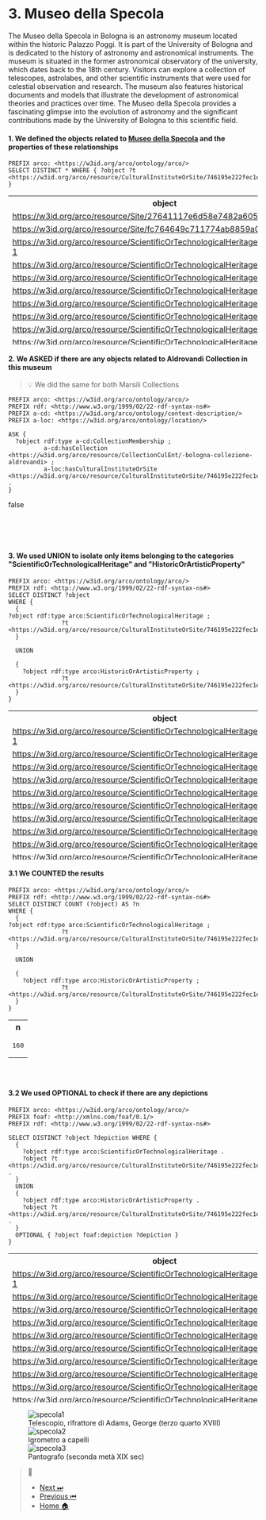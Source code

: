 # 3. Museo della Specola

The Museo della Specola in Bologna is an astronomy museum located within the historic Palazzo Poggi. It is part of the University of Bologna and is dedicated to the history of astronomy and astronomical instruments. The museum is situated in the former astronomical observatory of the university, which dates back to the 18th century. Visitors can explore a collection of telescopes, astrolabes, and other scientific instruments that were used for celestial observation and research. The museum also features historical documents and models that illustrate the development of astronomical theories and practices over time. The Museo della Specola provides a fascinating glimpse into the evolution of astronomy and the significant contributions made by the University of Bologna to this scientific field.


#### 1. We defined the objects related to [Museo della Specola](https://w3id.org/arco/resource/CulturalInstituteOrSite/746195e222fec1e6b02657ea1fdc6aae) and the properties of these relationships

````SPARQL
PREFIX arco: <https://w3id.org/arco/ontology/arco/>
SELECT DISTINCT * WHERE { ?object ?t <https://w3id.org/arco/resource/CulturalInstituteOrSite/746195e222fec1e6b02657ea1fdc6aae> }
````

<table width="200" height="300">
<tbody><tr>
    <th>object</th>
    <th>t</th>
  </tr>
  <tr>
    <td><a href="https://w3id.org/arco/resource/Site/27641117e6d58e7482a605fdf544a034">https://w3id.org/arco/resource/Site/27641117e6d58e7482a605fdf544a034</a></td>
    <td><a href="http://dati.beniculturali.it/cis/isSiteOf">http://dati.beniculturali.it/cis/isSiteOf</a></td>
  </tr>
  <tr>
    <td><a href="https://w3id.org/arco/resource/Site/fc764649c711774ab8859a0c3c7d4747">https://w3id.org/arco/resource/Site/fc764649c711774ab8859a0c3c7d4747</a></td>
    <td><a href="http://dati.beniculturali.it/cis/isSiteOf">http://dati.beniculturali.it/cis/isSiteOf</a></td>
  </tr>
  <tr>
    <td><a href="https://w3id.org/arco/resource/ScientificOrTechnologicalHeritage/0800688048-1">https://w3id.org/arco/resource/ScientificOrTechnologicalHeritage/0800688048-1</a></td>
    <td><a href="https://w3id.org/arco/ontology/location/hasCulturalInstituteOrSite">https://w3id.org/arco/ontology/location/hasCulturalInstituteOrSite</a></td>
  </tr>
  <tr>
    <td><a href="https://w3id.org/arco/resource/ScientificOrTechnologicalHeritage/0800688056">https://w3id.org/arco/resource/ScientificOrTechnologicalHeritage/0800688056</a></td>
    <td><a href="https://w3id.org/arco/ontology/location/hasCulturalInstituteOrSite">https://w3id.org/arco/ontology/location/hasCulturalInstituteOrSite</a></td>
  </tr>
  <tr>
    <td><a href="https://w3id.org/arco/resource/ScientificOrTechnologicalHeritage/0800688080">https://w3id.org/arco/resource/ScientificOrTechnologicalHeritage/0800688080</a></td>
    <td><a href="https://w3id.org/arco/ontology/location/hasCulturalInstituteOrSite">https://w3id.org/arco/ontology/location/hasCulturalInstituteOrSite</a></td>
  </tr>
  <tr>
    <td><a href="https://w3id.org/arco/resource/ScientificOrTechnologicalHeritage/0800688091">https://w3id.org/arco/resource/ScientificOrTechnologicalHeritage/0800688091</a></td>
    <td><a href="https://w3id.org/arco/ontology/location/hasCulturalInstituteOrSite">https://w3id.org/arco/ontology/location/hasCulturalInstituteOrSite</a></td>
  </tr>
  <tr>
    <td><a href="https://w3id.org/arco/resource/ScientificOrTechnologicalHeritage/0800688092">https://w3id.org/arco/resource/ScientificOrTechnologicalHeritage/0800688092</a></td>
    <td><a href="https://w3id.org/arco/ontology/location/hasCulturalInstituteOrSite">https://w3id.org/arco/ontology/location/hasCulturalInstituteOrSite</a></td>
  </tr>
  <tr>
    <td><a href="https://w3id.org/arco/resource/ScientificOrTechnologicalHeritage/0800688098">https://w3id.org/arco/resource/ScientificOrTechnologicalHeritage/0800688098</a></td>
    <td><a href="https://w3id.org/arco/ontology/location/hasCulturalInstituteOrSite">https://w3id.org/arco/ontology/location/hasCulturalInstituteOrSite</a></td>
  </tr>
  <tr>
    <td><a href="https://w3id.org/arco/resource/ScientificOrTechnologicalHeritage/0800688220">https://w3id.org/arco/resource/ScientificOrTechnologicalHeritage/0800688220</a></td>
    <td><a href="https://w3id.org/arco/ontology/location/hasCulturalInstituteOrSite">https://w3id.org/arco/ontology/location/hasCulturalInstituteOrSite</a></td>
  </tr>
  <tr>
    <td><a href="https://w3id.org/arco/resource/ScientificOrTechnologicalHeritage/0800688222">https://w3id.org/arco/resource/ScientificOrTechnologicalHeritage/0800688222</a></td>
    <td><a href="https://w3id.org/arco/ontology/location/hasCulturalInstituteOrSite">https://w3id.org/arco/ontology/location/hasCulturalInstituteOrSite</a></td>
  </tr>
</tbody> </table>

#### 2. We ASKED if there are any objects related to Aldrovandi Collection in this museum

> 💡 We did the same for both Marsili Collections

```SPARQL
PREFIX arco: <https://w3id.org/arco/ontology/arco/>
PREFIX rdf: <http://www.w3.org/1999/02/22-rdf-syntax-ns#>
PREFIX a-cd: <https://w3id.org/arco/ontology/context-description/>
PREFIX a-loc: <https://w3id.org/arco/ontology/location/>

ASK {
  ?object rdf:type a-cd:CollectionMembership ;
          a-cd:hasCollection <https://w3id.org/arco/resource/CollectionCulEnt/-bologna-collezione-aldrovandi> ;
          a-loc:hasCulturalInstituteOrSite <https://w3id.org/arco/resource/CulturalInstituteOrSite/746195e222fec1e6b02657ea1fdc6aae> .
}
````

<table width="50" height="50">
<body>false</body>
</table>

#### 3. We used UNION to isolate only items belonging to the categories "ScientificOrTechnologicalHeritage" and "HistoricOrArtisticProperty"

````SPARQL
PREFIX arco: <https://w3id.org/arco/ontology/arco/>  
PREFIX rdf: <http://www.w3.org/1999/02/22-rdf-syntax-ns#>  
SELECT DISTINCT ?object
WHERE {  
  { 
?object rdf:type arco:ScientificOrTechnologicalHeritage ;
               ?t <https://w3id.org/arco/resource/CulturalInstituteOrSite/746195e222fec1e6b02657ea1fdc6aae>  
  }
 
  UNION
 
  { 
    ?object rdf:type arco:HistoricOrArtisticProperty ;
               ?t <https://w3id.org/arco/resource/CulturalInstituteOrSite/746195e222fec1e6b02657ea1fdc6aae>  
  } 
}
````

<table width="200" height="300">
<tbody><tr>
    <th>object</th>
  </tr>
  <tr>
    <td><a href="https://w3id.org/arco/resource/ScientificOrTechnologicalHeritage/0800688048-1">https://w3id.org/arco/resource/ScientificOrTechnologicalHeritage/0800688048-1</a></td>
  </tr>
  <tr>
    <td><a href="https://w3id.org/arco/resource/ScientificOrTechnologicalHeritage/0800688056">https://w3id.org/arco/resource/ScientificOrTechnologicalHeritage/0800688056</a></td>
  </tr>
  <tr>
    <td><a href="https://w3id.org/arco/resource/ScientificOrTechnologicalHeritage/0800688080">https://w3id.org/arco/resource/ScientificOrTechnologicalHeritage/0800688080</a></td>
  </tr>
  <tr>
    <td><a href="https://w3id.org/arco/resource/ScientificOrTechnologicalHeritage/0800688091">https://w3id.org/arco/resource/ScientificOrTechnologicalHeritage/0800688091</a></td>
  </tr>
  <tr>
    <td><a href="https://w3id.org/arco/resource/ScientificOrTechnologicalHeritage/0800688092">https://w3id.org/arco/resource/ScientificOrTechnologicalHeritage/0800688092</a></td>
  </tr>
  <tr>
    <td><a href="https://w3id.org/arco/resource/ScientificOrTechnologicalHeritage/0800688098">https://w3id.org/arco/resource/ScientificOrTechnologicalHeritage/0800688098</a></td>
  </tr>
  <tr>
    <td><a href="https://w3id.org/arco/resource/ScientificOrTechnologicalHeritage/0800688220">https://w3id.org/arco/resource/ScientificOrTechnologicalHeritage/0800688220</a></td>
  </tr>
  <tr>
    <td><a href="https://w3id.org/arco/resource/ScientificOrTechnologicalHeritage/0800688222">https://w3id.org/arco/resource/ScientificOrTechnologicalHeritage/0800688222</a></td>
  </tr>
  <tr>
    <td><a href="https://w3id.org/arco/resource/ScientificOrTechnologicalHeritage/0800688223">https://w3id.org/arco/resource/ScientificOrTechnologicalHeritage/0800688223</a></td>
  </tr>
  <tr>
    <td><a href="https://w3id.org/arco/resource/ScientificOrTechnologicalHeritage/0800688224">https://w3id.org/arco/resource/ScientificOrTechnologicalHeritage/0800688224</a></td>
  </tr>
</tbody> </table>

#### 3.1 We COUNTED the results

````SPARQL
PREFIX arco: <https://w3id.org/arco/ontology/arco/>  
PREFIX rdf: <http://www.w3.org/1999/02/22-rdf-syntax-ns#>  
SELECT DISTINCT COUNT (?object) AS ?n
WHERE {  
  { 
?object rdf:type arco:ScientificOrTechnologicalHeritage ;
               ?t <https://w3id.org/arco/resource/CulturalInstituteOrSite/746195e222fec1e6b02657ea1fdc6aae>  
  }
 
  UNION
 
  { 
    ?object rdf:type arco:HistoricOrArtisticProperty ;
               ?t <https://w3id.org/arco/resource/CulturalInstituteOrSite/746195e222fec1e6b02657ea1fdc6aae>  
  } 
}
````

<table width="100" height="120">
<tbody><tr>
    <th>n</th>
  </tr>
  <tr>
    <td><pre>160</pre></td>
  </tr>
</tbody> </table>

#### 3.2 We used OPTIONAL to check if there are any depictions

````SPARQL
PREFIX arco: <https://w3id.org/arco/ontology/arco/> 
PREFIX foaf: <http://xmlns.com/foaf/0.1/> 
PREFIX rdf: <http://www.w3.org/1999/02/22-rdf-syntax-ns#> 
 
SELECT DISTINCT ?object ?depiction WHERE { 
  {
    ?object rdf:type arco:ScientificOrTechnologicalHeritage .
    ?object ?t <https://w3id.org/arco/resource/CulturalInstituteOrSite/746195e222fec1e6b02657ea1fdc6aae> .
  }
  UNION
  {
    ?object rdf:type arco:HistoricOrArtisticProperty .
    ?object ?t <https://w3id.org/arco/resource/CulturalInstituteOrSite/746195e222fec1e6b02657ea1fdc6aae> .
  }
  OPTIONAL { ?object foaf:depiction ?depiction }
}
````

<table width="200" height="300">
<tbody><tr>
    <th>object</th>
    <th>depiction</th>
  </tr>
  <tr>
    <td><a href="https://w3id.org/arco/resource/ScientificOrTechnologicalHeritage/0800688048-1">https://w3id.org/arco/resource/ScientificOrTechnologicalHeritage/0800688048-1</a></td>
    <td><a href="http://www.sigecweb.beniculturali.it/images/fullsize/ICCD1069318/ICCD15383615_livella.jpg">http://www.sigecweb.beniculturali.it/images/fullsize/ICCD1069318/ICCD15383615_livella.jpg</a></td>
  </tr>
  <tr>
    <td><a href="https://w3id.org/arco/resource/ScientificOrTechnologicalHeritage/0800688056">https://w3id.org/arco/resource/ScientificOrTechnologicalHeritage/0800688056</a></td>
    <td><a href="http://www.sigecweb.beniculturali.it/images/fullsize/ICCD1069318/ICCD15375144_16.jpg">http://www.sigecweb.beniculturali.it/images/fullsize/ICCD1069318/ICCD15375144_16.jpg</a></td>
  </tr>
  <tr>
    <td><a href="https://w3id.org/arco/resource/ScientificOrTechnologicalHeritage/0800688080">https://w3id.org/arco/resource/ScientificOrTechnologicalHeritage/0800688080</a></td>
    <td><a href="http://www.sigecweb.beniculturali.it/images/fullsize/ICCD1069318/ICCD15400316_Radiotelescopio01.jpg">http://www.sigecweb.beniculturali.it/images/fullsize/ICCD1069318/ICCD15400316_Radiotelescopio01.jpg</a></td>
  </tr>
  <tr>
    <td><a href="https://w3id.org/arco/resource/ScientificOrTechnologicalHeritage/0800688091">https://w3id.org/arco/resource/ScientificOrTechnologicalHeritage/0800688091</a></td>
    <td><a href="http://www.sigecweb.beniculturali.it/images/fullsize/ICCD1069318/ICCD15410724_36.jpg">http://www.sigecweb.beniculturali.it/images/fullsize/ICCD1069318/ICCD15410724_36.jpg</a></td>
  </tr>
  <tr>
    <td><a href="https://w3id.org/arco/resource/ScientificOrTechnologicalHeritage/0800688091">https://w3id.org/arco/resource/ScientificOrTechnologicalHeritage/0800688091</a></td>
    <td><a href="http://www.sigecweb.beniculturali.it/images/fullsize/ICCD1069318/ICCD15410726_c494bd8e%2D50eb%2D42dc%2Dbc68%2D0be16bd0de5f.jpg">http://www.sigecweb.beniculturali.it/images/fullsize/ICCD1069318/ICCD15410726_c494bd8e%2D50eb%2D42dc%2Dbc68%2D0be16bd0de5f.jpg</a></td>
  </tr>
  <tr>
    <td><a href="https://w3id.org/arco/resource/ScientificOrTechnologicalHeritage/0800688092">https://w3id.org/arco/resource/ScientificOrTechnologicalHeritage/0800688092</a></td>
    <td><a href="http://www.sigecweb.beniculturali.it/images/fullsize/ICCD1069318/ICCD15413763_15.jpg">http://www.sigecweb.beniculturali.it/images/fullsize/ICCD1069318/ICCD15413763_15.jpg</a></td>
  </tr>
  <tr>
    <td><a href="https://w3id.org/arco/resource/ScientificOrTechnologicalHeritage/0800688098">https://w3id.org/arco/resource/ScientificOrTechnologicalHeritage/0800688098</a></td>
    <td><a href="http://www.sigecweb.beniculturali.it/images/fullsize/ICCD1069318/ICCD15417559_43.jpg">http://www.sigecweb.beniculturali.it/images/fullsize/ICCD1069318/ICCD15417559_43.jpg</a></td>
  </tr>
  <tr>
    <td><a href="https://w3id.org/arco/resource/ScientificOrTechnologicalHeritage/0800688220">https://w3id.org/arco/resource/ScientificOrTechnologicalHeritage/0800688220</a></td>
    <td><a href="http://www.sigecweb.beniculturali.it/images/fullsize/ICCD1069318/ICCD15408550_tr.jpg">http://www.sigecweb.beniculturali.it/images/fullsize/ICCD1069318/ICCD15408550_tr.jpg</a></td>
  </tr>
  <tr>
    <td><a href="https://w3id.org/arco/resource/ScientificOrTechnologicalHeritage/0800688222">https://w3id.org/arco/resource/ScientificOrTechnologicalHeritage/0800688222</a></td>
    <td><a href="http://www.sigecweb.beniculturali.it/images/fullsize/ICCD1069318/ICCD15407021_igrometro.jpg">http://www.sigecweb.beniculturali.it/images/fullsize/ICCD1069318/ICCD15407021_igrometro.jpg</a></td>
  </tr>
  <tr>
    <td><a href="https://w3id.org/arco/resource/ScientificOrTechnologicalHeritage/0800688223">https://w3id.org/arco/resource/ScientificOrTechnologicalHeritage/0800688223</a></td>
    <td><a href="http://www.sigecweb.beniculturali.it/images/fullsize/ICCD1069318/ICCD15407025_barometro.jpg">http://www.sigecweb.beniculturali.it/images/fullsize/ICCD1069318/ICCD15407025_barometro.jpg</a></td>
  </tr>
</tbody> </table>


<figure>
    <img src="https://www.sigecweb.beniculturali.it/images/fullsize/ICCD1069318/ICCD15410726_c494bd8e%2D50eb%2D42dc%2Dbc68%2D0be16bd0de5f.jpg"
         alt="specola1">
    <figcaption>Telescopio, rifrattore di Adams, George (terzo quarto XVIII) </figcaption>
    <img src="https://www.sigecweb.beniculturali.it/images/fullsize/ICCD1069318/ICCD15407021_igrometro.jpg"
         alt="specola2">
    <figcaption>Igrometro a capelli</figcaption>
     <img src="https://www.sigecweb.beniculturali.it/images/fullsize/ICCD1069318/ICCD15410720_pantografo.jpg"
         alt="specola3">
    <figcaption>Pantografo (seconda metà XIX sec)</figcaption>
</figure>




































> 🧭
> - [Next ⏭](Conclusion.md) 
> - [Previous ⏮](Scienze.md)
> - [Home 🏠](index.md) 
